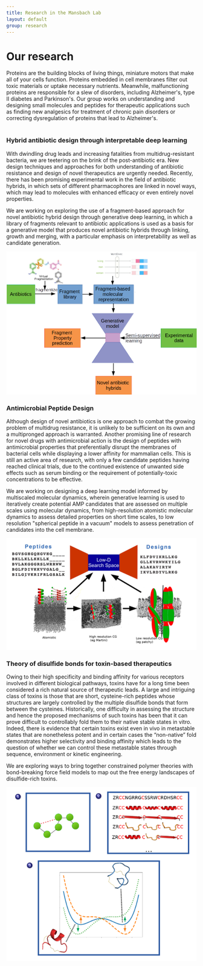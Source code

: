 ```yaml
---
title: Research in the Mansbach Lab
layout: default
group: research
---
```


<div class="row">

# Our research
Proteins are the building blocks of living things, miniature motors that make all of your cells function. Proteins embedded in cell membranes filter out toxic materials or uptake necessary nutrients. Meanwhile, malfunctioning proteins are responsible for a slew of disorders, including Alzheimer's, type II diabetes and Parkinson's. Our group works on understanding and designing small molecules and peptides for therapeutic applications such as finding new analgesics for treatment of chronic pain disorders or correcting dysregulation of proteins that lead to Alzheimer's.
<br>
<br>

</div>

<div class="row">

### Hybrid antibiotic design through interpretable deep learning

<div class="col-md-7 order-md-1">

With dwindling drug leads and increasing fatalities from multidrug-resistant bacteria, we are teetering on the brink of the post-antibiotic era. New design techniques and approaches for both understanding of antibiotic resistance and design of novel therapeutics are urgently needed. Recently, there has been promising experimental work in the field of antibiotic hybrids, in which sets of different pharmacophores are linked in novel ways, which may lead to molecules with enhanced efficacy or even entirely novel properties.

We are working on exploring the use of a fragment-based approach for novel antibiotic hybrid design through generative deep learning, in which a library of fragments relevant to antibiotic applications is used as a basis for a generative model that produces novel antibiotic hybrids through linking, growth and merging, with a particular emphasis on interpretability as well as candidate generation.
</div>

<div class="col-md-5 order-md-2 align-self-center">
<img class="img-fluid" src="/static/img/DLinfrastructure.png" alt="DLinfrastructure">
<!-- <a href="http://www.ucsf.edu"><img class="inline-block navb-icon" src="/static/img/ucsf_logo_white.svg" alt="University of California, San Francisco (UCSF) logo"></a> -->

</div>
</div>
<div class="row">

### Antimicrobial Peptide Design

<div class="col-md-7 order-md-2">


Although design of novel antibiotics is one approach to combat the growing problem of multidrug resistance, it is unlikely to be sufficient on its own and a multipronged approach is warranted. Another promising line of research for novel drugs with antimicrobial action is the design of peptides with antimicrobial properties that preferentially disrupt the membranes of bacterial cells while displaying a lower affinity for mammalian cells.  This is still an active area of research, with only a few candidate peptides having reached clinical trials, due to the continued existence of unwanted side effects such as serum binding or the requirement of potentially-toxic concentrations to be effective.

We are working on designing a deep learning model informed by multiscaled molecular dynamics, wherein generative learning is used to iteratively create potential AMP candidates that are assessed on multiple scales using molecular dynamics, from high-resolution atomistic molecular dynamics to assess detailed properties on short time scales, to low resolution "spherical peptide in a vacuum" models to assess penetration of candidates into the cell membrane.
</div>

<div class="col-md-5 order-md-1 align-self-center">
<img class="img-fluid" src="/static/img/AMP-schematic.png" alt="hairball">
</div>
</div>
<div class="row">

### Theory of disulfide bonds for toxin-based therapeutics

<div class="col-md-7 order-md-1">
Owing to their high specificity and binding affinity for various receptors involved in different biological pathways, toxins have for a long time been considered a rich natural source of therapeutic leads. A large and intriguing class of toxins is those that are short, cysteine-rich peptides whose structures are largely controlled by the multiple disulfide bonds that form between the cysteines. Historically, one difficulty in assessing the structure and hence the proposed mechanisms of such toxins has been that it can prove difficult to controllably fold them to their native stable states in vitro. Indeed, there is evidence that certain toxins exist even in vivo in metastable states that are nonetheless potent and in certain cases the “non-native” fold demonstrates higher selectivity and binding affinity which leads to the question of whether we can control these metastable states through sequence, environment or kinetic engineering.

We are exploring ways to bring together constrained polymer theories with bond-breaking force field models to map out the free energy landscapes of disulfide-rich toxins.
</div>

<div class="col-md-5 order-md-2 align-self-center ">
<img class="img-fluid" src="/static/img/disulfides.png" alt="tjump">
</div>

</div>
